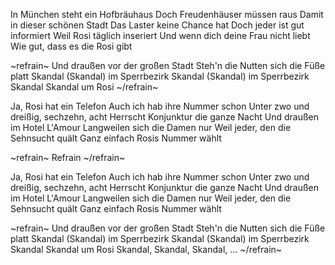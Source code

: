 In München steht ein Hofbräuhaus
Doch Freudenhäuser müssen raus
Damit in dieser schönen Stadt
Das Laster keine Chance hat
Doch jeder ist gut informiert
Weil Rosi täglich inseriert
Und wenn dich deine Frau nicht liebt
Wie gut, dass es die Rosi gibt

~refrain~
Und draußen vor der großen Stadt
Steh'n die Nutten sich die Füße platt
Skandal (Skandal) im Sperrbezirk
Skandal (Skandal) im Sperrbezirk
Skandal
Skandal um Rosi
~/refrain~

Ja, Rosi hat ein Telefon
Auch ich hab ihre Nummer schon
Unter zwo und dreißig, sechzehn, acht
Herrscht Konjunktur die ganze Nacht
Und draußen im Hotel L'Amour
Langweilen sich die Damen nur
Weil jeder, den die Sehnsucht quält
Ganz einfach Rosis Nummer wählt

~refrain~
Refrain
~/refrain~

Ja, Rosi hat ein Telefon
Auch ich hab ihre Nummer schon
Unter zwo und dreißig, sechzehn, acht
Herrscht Konjunktur die ganze Nacht
Und draußen im Hotel L'Amour
Langweilen sich die Damen nur
Weil jeder, den die Sehnsucht quält
Ganz einfach Rosis Nummer wählt

~refrain~
Und draußen vor der großen Stadt
Steh'n die Nutten sich die Füße platt
Skandal (Skandal) im Sperrbezirk
Skandal (Skandal) im Sperrbezirk
Skandal
Skandal um Rosi
Skandal, Skandal, Skandal, …
~/refrain~

